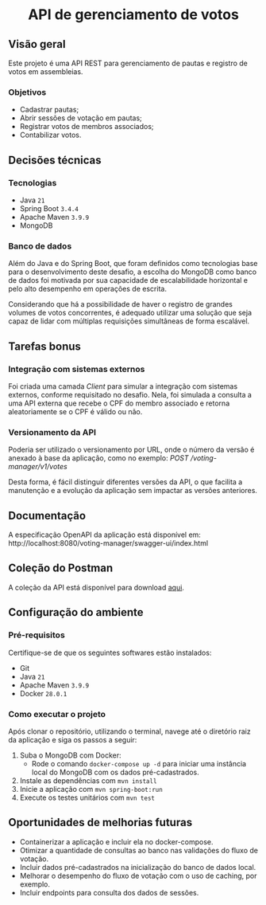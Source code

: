 <h1 align="center">API de gerenciamento de votos</h1>

## Visão geral
Este projeto é uma API REST para gerenciamento de pautas e registro de votos em assembleias.

### Objetivos
- Cadastrar pautas;
- Abrir sessões de votação em pautas;
- Registrar votos de membros associados;
- Contabilizar votos.

## Decisões técnicas

### Tecnologias
- Java `21`
- Spring Boot `3.4.4`
- Apache Maven `3.9.9`
- MongoDB

### Banco de dados
Além do Java e do Spring Boot, que foram definidos como tecnologias base para o desenvolvimento deste desafio, a escolha do MongoDB como banco de dados foi motivada por sua capacidade de escalabilidade horizontal e pelo alto desempenho em operações de escrita.

Considerando que há a possibilidade de haver o registro de grandes volumes de votos concorrentes, é adequado utilizar uma solução que seja capaz de lidar com múltiplas requisições simultâneas de forma escalável.

## Tarefas bonus

### Integração com sistemas externos

Foi criada uma camada *Client* para simular a integração com sistemas externos, conforme requisitado no desafio. Nela, foi simulada a consulta a uma API externa que recebe o CPF do membro associado e retorna aleatoriamente se o CPF é válido ou não.

### Versionamento da API
Poderia ser utilizado o versionamento por URL, onde o número da versão é anexado à base da aplicação, como no exemplo: *POST /voting-manager/v1/votes*

Desta forma, é fácil distinguir diferentes versões da API, o que facilita a manutenção e a evolução da aplicação sem impactar as versões anteriores.

## Documentação
A especificação OpenAPI da aplicação está disponível em: http://localhost:8080/voting-manager/swagger-ui/index.html

## Coleção do Postman
A coleção da API está disponível para download [aqui](./collection/desafio-votacao.postman_collection.json).

## Configuração do ambiente

### Pré-requisitos
Certifique-se de que os seguintes softwares estão instalados:

- Git
- Java `21`
- Apache Maven `3.9.9`
- Docker `28.0.1`

### Como executar o projeto
Após clonar o repositório, utilizando o terminal, navege até o diretório raiz da aplicação e siga os passos a seguir:

1. Suba o MongoDB com Docker:
   - Rode o comando `docker-compose up -d` para iniciar uma instância local do MongoDB com os dados pré-cadastrados.
2. Instale as dependências com `mvn install`
3. Inicie a aplicação com `mvn spring-boot:run`
4. Execute os testes unitários com `mvn test`

## Oportunidades de melhorias futuras

- Containerizar a aplicação e incluir ela no docker-compose.
- Otimizar a quantidade de consultas ao banco nas validações do fluxo de votação.
- Incluir dados pré-cadastrados na inicialização do banco de dados local.
- Melhorar o desempenho do fluxo de votação com o uso de caching, por exemplo.
- Incluir endpoints para consulta dos dados de sessões.
